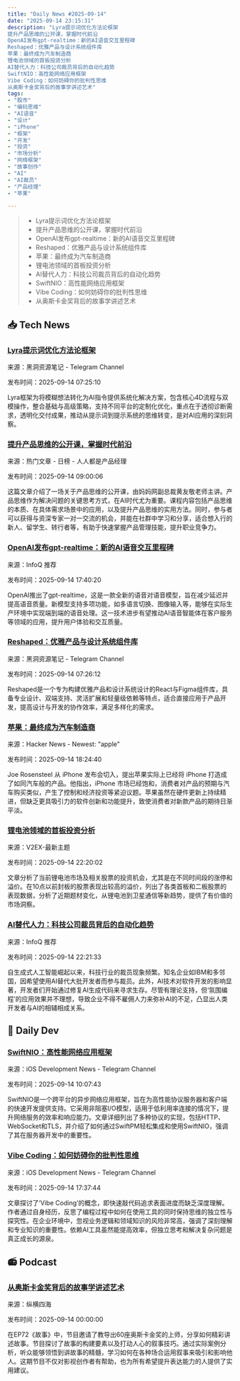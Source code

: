 ```yaml
---
title: "Daily News #2025-09-14"
date: "2025-09-14 23:15:31"
description: "Lyra提示词优化方法论框架
提升产品思维的公开课，掌握时代前沿
OpenAI发布gpt-realtime：新的AI语音交互里程碑
Reshaped：优雅产品与设计系统组件库
苹果：最终成为汽车制造商
锂电池领域的首板投资分析
AI替代人力：科技公司裁员背后的自动化趋势
SwiftNIO：高性能网络应用框架
Vibe Coding：如何妨碍你的批判性思维
从奥斯卡金奖背后的故事学讲述艺术"
tags: 
- "股市"
- "编码思维"
- "AI语音"
- "设计"
- "iPhone"
- "框架"
- "开发"
- "投资"
- "市场分析"
- "网络框架"
- "故事创作"
- "AI"
- "AI裁员"
- "产品经理"
- "苹果"

---
```


> - Lyra提示词优化方法论框架
> - 提升产品思维的公开课，掌握时代前沿
> - OpenAI发布gpt-realtime：新的AI语音交互里程碑
> - Reshaped：优雅产品与设计系统组件库
> - 苹果：最终成为汽车制造商
> - 锂电池领域的首板投资分析
> - AI替代人力：科技公司裁员背后的自动化趋势
> - SwiftNIO：高性能网络应用框架
> - Vibe Coding：如何妨碍你的批判性思维
> - 从奥斯卡金奖背后的故事学讲述艺术

## 📥 Tech News

### [Lyra提示词优化方法论框架](https://t.me/piracy6/32605)

来源：黑洞资源笔记 - Telegram Channel

发布时间：2025-09-14 07:25:10

Lyra框架为将模糊想法转化为AI指令提供系统化解决方案，包含核心4D流程与双模操作，整合基础与高级策略，支持不同平台的定制化优化，重点在于透彻诊断需求，透明化交付成果，推动从提示词到提示系统的思维转变，是对AI应用的深刻洞察。

### [提升产品思维的公开课，掌握时代前沿](https://www.woshipm.com/class/6268241.html)

来源：热门文章 - 日榜 - 人人都是产品经理

发布时间：2025-09-14 09:00:06

这篇文章介绍了一场关于产品思维的公开课，由妈妈网副总裁黄友敬老师主讲。产品思维作为解决问题的关键思考方式，在AI时代尤为重要。课程内容包括产品思维的本质、在具体需求场景中的应用，以及提升产品思维的实用方法。同时，参与者可以获得与资深专家一对一交流的机会，并能在社群中学习和分享，适合想入行的新人、留学生、转行者等，有助于快速掌握产品管理技能，提升职业竞争力。

### [OpenAI发布gpt-realtime：新的AI语音交互里程碑](https://www.infoq.cn/article/StKZmQHOZpUBO0RsVGlv)

来源：InfoQ 推荐

发布时间：2025-09-14 17:40:20

OpenAI推出了gpt-realtime，这是一款全新的语音对语音模型，旨在减少延迟并提高语音质量。新模型支持多项功能，如多语言切换、图像输入等，能够在实际生产环境中实现端到端的语音处理。这一技术进步有望推动AI语音智能体在客户服务等领域的应用，提升用户体验和交互质量。

### [Reshaped：优雅产品与设计系统组件库](https://t.me/piracy6/32606)

来源：黑洞资源笔记 - Telegram Channel

发布时间：2025-09-14 07:26:12

Reshaped是一个专为构建优雅产品和设计系统设计的React与Figma组件库，具备专业设计、双端支持、灵活扩展和轻量级依赖等特点，适合直接应用于产品开发，提高设计与开发的协作效率，满足多样化的需求。

### [苹果：最终成为汽车制造商](https://sixcolors.com/post/2025/09/apple-is-finally-a-carmaker/)

来源：Hacker News - Newest: "apple"

发布时间：2025-09-14 18:24:40

Joe Rosensteel 从 iPhone 发布会切入，提出苹果实际上已经将 iPhone 打造成了如同汽车般的产品。他指出，iPhone 市场已经饱和，消费者对产品的预期与汽车购买类似，产生了控制和经济投资等紧迫议题。苹果虽然在硬件更新上持续精进，但缺乏更具吸引力的软件创新和功能提升，致使消费者对新款产品的期待日渐平淡。

### [锂电池领域的首板投资分析](https://www.v2ex.com/t/1159153)

来源：V2EX-最新主题

发布时间：2025-09-14 22:20:02

文章分析了当前锂电池市场及相关股票的投资机会，尤其是在不同时间段的涨停和溢价。在10点以前封板的股票表现出较高的溢价，列出了各类首板和二板股票的表现数据，分析了近期题材变化，从锂电池到卫星通信等新趋势，提供了有价值的市场洞察。

### [AI替代人力：科技公司裁员背后的自动化趋势](https://www.infoq.cn/article/RNmOtwd1X2w4Hm4Tmbw8)

来源：InfoQ 推荐

发布时间：2025-09-14 22:21:33

自生成式人工智能崛起以来，科技行业的裁员现象频繁。知名企业如IBM和多邻国，因希望使用AI替代大批开发者而参与裁员。此外，AI技术对软件开发的影响显著，开发者们开始通过修复AI生成代码来寻求生存。尽管有理论支持，但‘氛围编程’的应用效果并不理想，导致企业不得不雇佣人力来弥补AI的不足，凸显出人类开发者与AI的相辅相成关系。

## 💾 Daily Dev

### [SwiftNIO：高性能网络应用框架](https://github.com/apple/swift-nio)

来源：iOS Development News - Telegram Channel

发布时间：2025-09-14 10:07:43

SwiftNIO是一个跨平台的异步网络应用框架，旨在为高性能协议服务器和客户端的快速开发提供支持。它采用非阻塞I/O模型，适用于低利用率连接的情况下，提升网络服务的效率和响应能力。文章详细列出了多种协议的实现，包括HTTP、WebSocket和TLS，并介绍了如何通过SwiftPM轻松集成和使用SwiftNIO，强调了其在服务器开发中的重要性。

### [Vibe Coding：如何妨碍你的批判性思维](https://azamsharp.com/2025/08/03/how-vibe-coding-is-hurting-your-critical-thinking.html)

来源：iOS Development News - Telegram Channel

发布时间：2025-09-14 17:37:44

文章探讨了‘Vibe Coding’的概念，即快速敲代码追求表面进度而缺乏深度理解。作者通过自身经历，反思了编程过程中如何在使用工具的同时保持思维的独立性与探究性。在企业环境中，忽视业务逻辑和领域知识的风险非常高，强调了深刻理解和专业知识的重要性。依赖AI工具虽然能提高效率，但独立思考和解决复杂问题是真正成长的源泉。

## 📻 Podcast

### [从奥斯卡金奖背后的故事学讲述艺术](https://www.xiaoyuzhoufm.com/episode/68c396af2c82c9dccaf7bcae)

来源：纵横四海

发布时间：2025-09-14 00:00:00

在EP72《故事》中，节目邀请了教导出60座奥斯卡金奖的上师，分享如何精彩讲述故事。节目探讨了故事的构建要素以及打动人心的叙事技巧。通过实际案例分析，听众能够领悟到讲故事的精髓，学习如何在各种场合运用叙事来吸引和影响他人。这期节目不仅对影视创作者有帮助，也为所有希望提升表达能力的人提供了实用建议。
